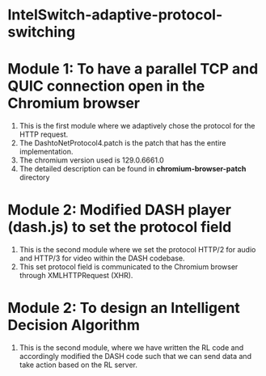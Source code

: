 # IntelSwitch-adaptive-protocol-switching
# Module 1: To have a parallel TCP and QUIC connection open in the Chromium browser
1. This is the first module where we adaptively chose the protocol for the HTTP request.
2. The DashtoNetProtocol4.patch is the patch that has the entire implementation.
3. The chromium version used is 129.0.6661.0
4. The detailed description can be found in **chromium-browser-patch** directory

# Module 2: Modified DASH player (dash.js) to set the protocol field
1. This is the second module where we set the protocol HTTP/2 for audio and HTTP/3 for video within the DASH codebase.
2. This set protocol field is communicated to the Chromium browser through XMLHTTPRequest (XHR).

# Module 2: To design an Intelligent Decision Algorithm
1. This is the second module, where we have written the RL code and accordingly modified the DASH code such that we can send data and take action based on the RL server.
